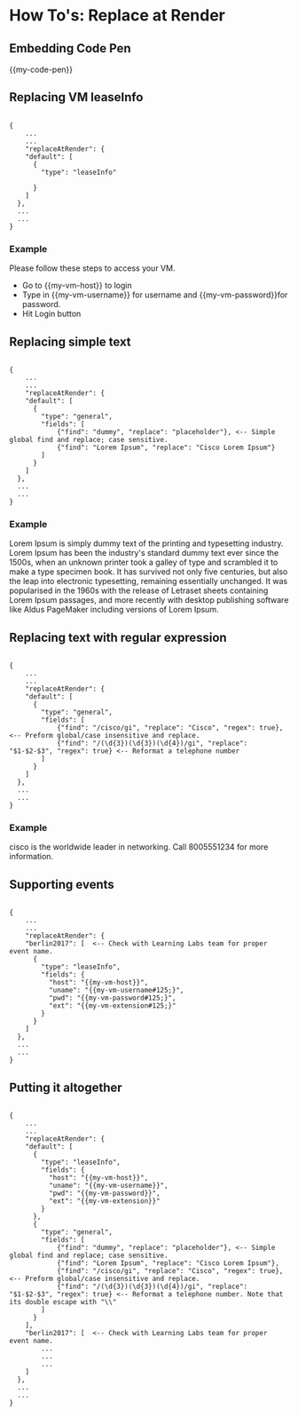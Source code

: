 # How To's: Replace at Render

## Embedding Code Pen
{{my-code-pen}}

## Replacing VM leaseInfo

<code>
{
	...
	...
	"replaceAtRender": {
    "default": [
      {
        "type": "leaseInfo"
        <!-- auto find and replace based on connectionInfo and metaHash -->
      }
    ]
  },
  ...
  ...
}
</code>

### Example

Please follow these steps to access your VM.

* Go to {{my-vm-host}} to login
* Type in {{my-vm-username}} for username and {{my-vm-password}}for password.
* Hit Login button


## Replacing simple text

<code>
{
	...
	...
	"replaceAtRender": {
    "default": [
      {
        "type": "general",
        "fields": [
        	{"find": "dummy", "replace": "placeholder"}, <-- Simple global find and replace; case sensitive.
        	{"find": "Lorem Ipsum", "replace": "Cisco Lorem Ipsum"}
        ]
      }
    ]
  },
  ...
  ...
}
</code>

### Example

Lorem Ipsum is simply dummy text of the printing and typesetting industry. Lorem Ipsum has been the industry's standard dummy text ever since the 1500s, when an unknown printer took a galley of type and scrambled it to make a type specimen book. It has survived not only five centuries, but also the leap into electronic typesetting, remaining essentially unchanged. It was popularised in the 1960s with the release of Letraset sheets containing Lorem Ipsum passages, and more recently with desktop publishing software like Aldus PageMaker including versions of Lorem Ipsum.


## Replacing text with regular expression

<code>
{
	...
	...
	"replaceAtRender": {
    "default": [
      {
        "type": "general",
        "fields": [
        	{"find": "/cisco/gi", "replace": "Cisco", "regex": true}, <-- Preform global/case insensitive and replace.
        	{"find": "/(\d{3})(\d{3})(\d{4})/gi", "replace": "$1-$2-$3", "regex": true} <-- Reformat a telephone number
        ]
      }
    ]
  },
  ...
  ...
}
</code>

### Example

cisco is the worldwide leader in networking. Call 8005551234 for more information.


## Supporting events

<code>
{
	...
	...
	"replaceAtRender": {
    "berlin2017": [  <-- Check with Learning Labs team for proper event name.
      {
        "type": "leaseInfo",
        "fields": {
          "host": "&#123;&#123;my-vm-host&#125;&#125;",
          "uname": "&#123;&#123;my-vm-username#125;&#125;",
          "pwd": "&#123;&#123;my-vm-password#125;&#125;",
          "ext": "&#123;&#123;my-vm-extension#125;&#125;"
        }
      }
    ]
  },
  ...
  ...
}
</code>


## Putting it altogether

<code>
{
	...
	...
	"replaceAtRender": {
    "default": [
      {
        "type": "leaseInfo",
        "fields": {
          "host": "&#123;&#123;my-vm-host&#125;&#125;",
          "uname": "&#123;&#123;my-vm-username&#125;&#125;",
          "pwd": "&#123;&#123;my-vm-password&#125;&#125;",
          "ext": "&#123;&#123;my-vm-extension&#125;&#125;"
        }
      },
      {
        "type": "general",
        "fields": [
        	{"find": "dummy", "replace": "placeholder"}, <-- Simple global find and replace; case sensitive.
        	{"find": "Lorem Ipsum", "replace": "Cisco Lorem Ipsum"},
        	{"find": "/cisco/gi", "replace": "Cisco", "regex": true}, <-- Preform global/case insensitive and replace.
        	{"find": "/(\d{3})(\d{3})(\d{4})/gi", "replace": "$1-$2-$3", "regex": true} <-- Reformat a telephone number. Note that its double escape with "\\"
        ]
      }
    ],
    "berlin2017": [  <-- Check with Learning Labs team for proper event name.
    	...
    	...
    	...
    ]
  },
  ...
  ...
}
</code>
